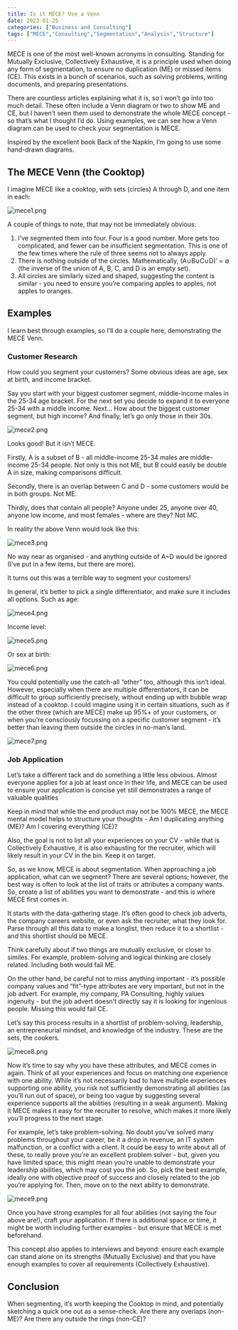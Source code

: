 ```yaml
---
title: Is it MECE? Use a Venn
date: 2023-01-25
categories: ["Business and Consulting"]
tags: ["MECE","Consulting","Segmentation","Analysis","Structure"]
---
```

MECE is one of the most well-known acronyms in consulting. Standing for Mutually Exclusive, Collectively Exhaustive, it is a principle used when doing any form of segmentation, to ensure no duplication (ME) or missed items (CE). This exists in a bunch of scenarios, such as solving problems, writing documents, and preparing presentations.

There are countless articles explaining what it is, so I won’t go into too much detail. These often include a Venn diagram or two to show ME and CE, but I haven’t seen them used to demonstrate the whole MECE concept - so that’s what I thought I’d do. Using examples, we can see how a Venn diagram can be used to check your segmentation is MECE.

Inspired by the excellent book Back of the Napkin, I’m going to use some hand-drawn diagrams.

## The MECE Venn (the Cooktop)

I imagine MECE like a cooktop, with sets (circles) A through D, and one item in each:

![mece1.png](/img/mece1.png)

A couple of things to note, that may not be immediately obvious:

1. I’ve segmented them into four. Four is a good number. More gets too complicated, and fewer can be insufficient segmentation. This is one of the few times where the rule of three seems not to always apply.
2. There is nothing outside of the circles. Mathematically, (A∪B∪C∪D)’ = ∅ (the inverse of the union of A, B, C, and D is an empty set).
3. All circles are similarly sized and shaped, suggesting the content is similar - you need to ensure you’re comparing apples to apples, not apples to oranges.

## Examples

I learn best through examples, so I’ll do a couple here, demonstrating the MECE Venn.

### Customer Research

How could you segment your customers? Some obvious ideas are age, sex at birth, and income bracket.

Say you start with your biggest customer segment, middle-income males in the 25-34 age bracket. For the next set you decide to expand it to everyone 25-34 with a middle income. Next… How about the biggest customer segment, but high income? And finally, let’s go only those in their 30s.

![mece2.png](/img/mece2.png)

Looks good! But it isn’t MECE.

Firstly, A is a subset of B - all middle-income 25-34 males are middle-income 25-34 people. Not only is this not ME, but B could easily be double A in size, making comparisons difficult.

Secondly, there is an overlap between C and D - some customers would be in both groups. Not ME.

Thirdly, does that contain all people? Anyone under 25, anyone over 40, anyone low income, and most females - where are they? Not MC.

In reality the above Venn would look like this:

![mece3.png](/img/mece3.png)

No way near as organised - and anything outside of A~D would be ignored (I’ve put in a few items, but there are more).

It turns out this was a terrible way to segment your customers!

In general, it’s better to pick a single differentiator, and make sure it includes all options. Such as age:

![mece4.png](/img/mece4.png)

Income level:

![mece5.png](/img/mece5.png)

Or sex at birth:

![mece6.png](/img/mece6.png)

You could potentially use the catch-all “other” too, although this isn’t ideal. However, especially when there are multiple differentiators, it can be difficult to group sufficiently precisely, without ending up with bubble wrap instead of a cooktop. I could imagine using it in certain situations, such as if the other three (which are MECE) make up 95%+ of your customers, or when you’re consciously focussing on a specific customer segment - it’s better than leaving them outside the circles in no-man’s land.

![mece7.png](/img/mece7.png)

### Job Application

Let’s take a different tack and do something a little less obvious. Almost everyone applies for a job at least once in their life, and MECE can be used to ensure your application is concise yet still demonstrates a range of valuable qualities

Keep in mind that while the end product may not be 100% MECE, the MECE mental model helps to structure your thoughts - Am I duplicating anything (ME)? Am I covering everything (CE)?

Also, the goal is not to list all your experiences on your CV - while that is Collectively Exhaustive, it is also exhausting for the recruiter, which will likely result in your CV in the bin. Keep it on target.

So, as we know, MECE is about segmentation. When approaching a job application, what can we segment? There are several options; however, the best way is often to look at the list of traits or attributes a company wants. So, create a list of abilities you want to demonstrate - and this is where MECE first comes in.

It starts with the data-gathering stage. It’s often good to check job adverts, the company careers website, or even ask the recruiter, what they look for. Parse through all this data to make a longlist, then reduce it to a shortlist - and this shortlist should be MECE.

Think carefully about if two things are mutually exclusive, or closer to similes. For example, problem-solving and logical thinking are closely related. Including both would fail ME.

On the other hand, be careful not to miss anything important - it’s possible company values and “fit”-type attributes are very important, but not in the job advert. For example, my company, PA Consulting, highly values ingenuity - but the job advert doesn’t directly say it is looking for ingenious people. Missing this would fail CE.

Let’s say this process results in a shortlist of problem-solving, leadership, an entrepreneurial mindset, and knowledge of the industry. These are the sets, the cookers.

![mece8.png](/img/mece8.png)

Now it’s time to say why you have these attributes, and MECE comes in again. Think of all your experiences and focus on matching one experience with one ability. While it’s not necessarily bad to have multiple experiences supporting one ability, you risk not sufficiently demonstrating all abilities (as you’ll run out of space), or being too vague by suggesting several experience supports all the abilities (resulting in a weak argument). Making it MECE makes it easy for the recruiter to resolve, which makes it more likely you’ll progress to the next stage.

For example, let’s take problem-solving. No doubt you’ve solved many problems throughout your career, be it a drop in revenue, an IT system malfunction, or a conflict with a client. It could be easy to write about all of these, to really prove you’re an excellent problem solver - but, given you have limited space, this might mean you’re unable to demonstrate your leadership abilities, which may cost you the job. So, pick the best example, ideally one with objective proof of success and closely related to the job you’re applying for. Then, move on to the next ability to demonstrate.

![mece9.png](/img/mece9.png)

Once you have strong examples for all four abilities (not saying the four above are!), craft your application. If there is additional space or time, it might be worth including further examples - but ensure that MECE is met beforehand.

This concept also applies to interviews and beyond: ensure each example can stand alone on its strengths (Mutually Exclusive) and that you have enough examples to cover all requirements (Collectively Exhaustive).

## Conclusion

When segmenting, it’s worth keeping the Cooktop in mind, and potentially sketching a quick one out as a sense-check. Are there any overlaps (non-ME)? Are there any outside the rings (non-CE)?